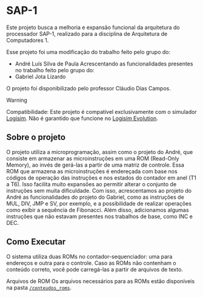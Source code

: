 # SAP-1
Este projeto busca a melhoria e expansão funcional da arquitetura do processador SAP-1, realizado para a disciplina de Arquitetura de Computadores 1.

Esse projeto foi uma modificação do trabalho feito pelo grupo do:
- André Luís Silva de Paula
Acrescentando as funcionalidades presentes no trabalho feito pelo grupo do:
- Gabriel Jota Lizardo

O projeto foi disponibilizado pelo professor Cláudio Dias Campos.

> [!WARNING]
> Compatibilidade: Este projeto é compatível exclusivamente com o simulador [Logisim](http://www.cburch.com/logisim/). Não é garantido que funcione no [Logisim Evolution](https://github.com/logisim-evolution/logisim-evolution).

## Sobre o projeto
O projeto utiliza a microprogramação, assim como o projeto do André,  que consiste em armazenar as microinstruções em uma ROM (Read-Only Memory), ao invés de gerá-las a partir de uma matriz de controle. Essa ROM que armazena as microinstruções é endereçada com base nos códigos de operação das instruções e nos estados do contador em anel (T1 a T6). Isso facilita muito expansões ao permitir alterar o conjunto de instruções sem muita dificuldade. Com isso, acrescentamos ao projeto do André as funcionalidades do projeto do Gabriel, como as instruções de MUL, DIV, JMP e SV,  por exemplo, e a possibilidade de  realizar operações como exibir a sequência de Fibonacci. Além disso, adicionamos algumas instruções que não estavam presentes nos trabalhos de base, como INC e DEC. 


## Como Executar
O sistema utiliza duas ROMs no contador-sequenciador: uma para endereços e outra para o controle. Caso as ROMs não contenham o conteúdo correto, você pode carregá-las a partir de arquivos de texto.

Arquivos de ROM
Os arquivos necessários para as ROMs estão disponíveis na pasta [`/conteudos_roms`](/conteudos_roms/).
